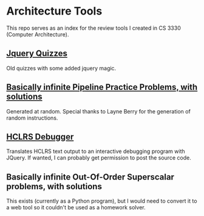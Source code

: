 # Architecture Tools
This repo serves as an index for the review tools I created in CS 3330 (Computer Architecture).

[Jquery Quizzes](http://people.virginia.edu/~stg2bd/arch_quizzes/Spring_2017.html)
-------
Old quizzes with some added jquery magic.

[Basically infinite Pipeline Practice Problems, with solutions](http://www.cs.virginia.edu/~stg2bd/simulator2/test.php)
------
Generated at random. Special thanks to Layne Berry for the generation of random instructions.

[HCLRS Debugger](http://www.cs.virginia.edu/~stg2bd/debug.html)
------
Translates HCLRS text output to an interactive debugging program with JQuery.
If wanted, I can probably get permission to post the source code.

Basically infinite Out-Of-Order Superscalar problems, with solutions
--------
This exists (currently as a Python program), but I would need to convert it to a web tool so it couldn't be used as a homework solver.
